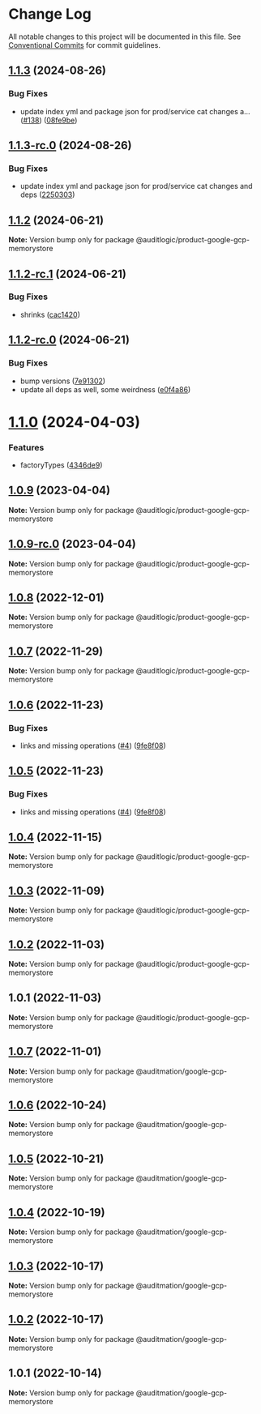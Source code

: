 # Change Log

All notable changes to this project will be documented in this file.
See [Conventional Commits](https://conventionalcommits.org) for commit guidelines.

## [1.1.3](https://github.com/auditlogic/product/compare/@auditlogic/product-google-gcp-memorystore@1.1.2...@auditlogic/product-google-gcp-memorystore@1.1.3) (2024-08-26)


### Bug Fixes

* update index yml and package json for prod/service cat changes a… ([#138](https://github.com/auditlogic/product/issues/138)) ([08fe9be](https://github.com/auditlogic/product/commit/08fe9beb1c8457462a19bc69caa02e6212d97e1a))





## [1.1.3-rc.0](https://github.com/auditlogic/product/compare/@auditlogic/product-google-gcp-memorystore@1.1.2...@auditlogic/product-google-gcp-memorystore@1.1.3-rc.0) (2024-08-26)


### Bug Fixes

* update index yml and package json for prod/service cat changes and deps ([2250303](https://github.com/auditlogic/product/commit/225030363a363608240135b7ebed386b28f01e4b))





## [1.1.2](https://github.com/auditlogic/product/compare/@auditlogic/product-google-gcp-memorystore@1.1.2-rc.1...@auditlogic/product-google-gcp-memorystore@1.1.2) (2024-06-21)

**Note:** Version bump only for package @auditlogic/product-google-gcp-memorystore





## [1.1.2-rc.1](https://github.com/auditlogic/product/compare/@auditlogic/product-google-gcp-memorystore@1.1.2-rc.0...@auditlogic/product-google-gcp-memorystore@1.1.2-rc.1) (2024-06-21)


### Bug Fixes

* shrinks ([cac1420](https://github.com/auditlogic/product/commit/cac14200fefcd8183ab69fe89a47bd3f70f563e9))





## [1.1.2-rc.0](https://github.com/auditlogic/product/compare/@auditlogic/product-google-gcp-memorystore@1.1.0...@auditlogic/product-google-gcp-memorystore@1.1.2-rc.0) (2024-06-21)


### Bug Fixes

* bump versions ([7e91302](https://github.com/auditlogic/product/commit/7e913023b8b312150ed7762c32fbbe616be71de5))
* update all deps as well, some weirdness ([e0f4a86](https://github.com/auditlogic/product/commit/e0f4a864714e2d3de6bbf3da014d5312fe53be2f))





# [1.1.0](https://github.com/auditlogic/product/compare/@auditlogic/product-google-gcp-memorystore@1.0.9...@auditlogic/product-google-gcp-memorystore@1.1.0) (2024-04-03)


### Features

* factoryTypes ([4346de9](https://github.com/auditlogic/product/commit/4346de92693aee892fccf725338ffc7b80ab182b))





## [1.0.9](https://github.com/auditlogic/product/compare/@auditlogic/product-google-gcp-memorystore@1.0.8...@auditlogic/product-google-gcp-memorystore@1.0.9) (2023-04-04)

**Note:** Version bump only for package @auditlogic/product-google-gcp-memorystore





## [1.0.9-rc.0](https://github.com/auditlogic/product/compare/@auditlogic/product-google-gcp-memorystore@1.0.8...@auditlogic/product-google-gcp-memorystore@1.0.9-rc.0) (2023-04-04)

**Note:** Version bump only for package @auditlogic/product-google-gcp-memorystore





## [1.0.8](https://github.com/auditlogic/product/compare/@auditlogic/product-google-gcp-memorystore@1.0.7...@auditlogic/product-google-gcp-memorystore@1.0.8) (2022-12-01)

**Note:** Version bump only for package @auditlogic/product-google-gcp-memorystore





## [1.0.7](https://github.com/auditlogic/product/compare/@auditlogic/product-google-gcp-memorystore@1.0.6...@auditlogic/product-google-gcp-memorystore@1.0.7) (2022-11-29)

**Note:** Version bump only for package @auditlogic/product-google-gcp-memorystore





## [1.0.6](https://github.com/auditlogic/product/compare/@auditlogic/product-google-gcp-memorystore@1.0.4...@auditlogic/product-google-gcp-memorystore@1.0.6) (2022-11-23)


### Bug Fixes

* links and missing operations ([#4](https://github.com/auditlogic/product/issues/4)) ([9fe8f08](https://github.com/auditlogic/product/commit/9fe8f08fe7c57fdb79f991ac35bd6ac2e7dcad38))





## [1.0.5](https://github.com/auditlogic/product/compare/@auditlogic/product-google-gcp-memorystore@1.0.4...@auditlogic/product-google-gcp-memorystore@1.0.5) (2022-11-23)


### Bug Fixes

* links and missing operations ([#4](https://github.com/auditlogic/product/issues/4)) ([9fe8f08](https://github.com/auditlogic/product/commit/9fe8f08fe7c57fdb79f991ac35bd6ac2e7dcad38))





## [1.0.4](https://github.com/auditlogic/product/compare/@auditlogic/product-google-gcp-memorystore@1.0.3...@auditlogic/product-google-gcp-memorystore@1.0.4) (2022-11-15)

**Note:** Version bump only for package @auditlogic/product-google-gcp-memorystore





## [1.0.3](https://github.com/auditlogic/product/compare/@auditlogic/product-google-gcp-memorystore@1.0.2...@auditlogic/product-google-gcp-memorystore@1.0.3) (2022-11-09)

**Note:** Version bump only for package @auditlogic/product-google-gcp-memorystore





## [1.0.2](https://github.com/auditlogic/product/compare/@auditlogic/product-google-gcp-memorystore@1.0.1...@auditlogic/product-google-gcp-memorystore@1.0.2) (2022-11-03)

**Note:** Version bump only for package @auditlogic/product-google-gcp-memorystore





## 1.0.1 (2022-11-03)

**Note:** Version bump only for package @auditlogic/product-google-gcp-memorystore





## [1.0.7](https://github.com/auditmation/store-content/compare/@auditmation/google-gcp-memorystore@1.0.6...@auditmation/google-gcp-memorystore@1.0.7) (2022-11-01)

**Note:** Version bump only for package @auditmation/google-gcp-memorystore





## [1.0.6](https://github.com/auditmation/store-content/compare/@auditmation/google-gcp-memorystore@1.0.5...@auditmation/google-gcp-memorystore@1.0.6) (2022-10-24)

**Note:** Version bump only for package @auditmation/google-gcp-memorystore





## [1.0.5](https://github.com/auditmation/store-content/compare/@auditmation/google-gcp-memorystore@1.0.4...@auditmation/google-gcp-memorystore@1.0.5) (2022-10-21)

**Note:** Version bump only for package @auditmation/google-gcp-memorystore





## [1.0.4](https://github.com/auditmation/store-content/compare/@auditmation/google-gcp-memorystore@1.0.3...@auditmation/google-gcp-memorystore@1.0.4) (2022-10-19)

**Note:** Version bump only for package @auditmation/google-gcp-memorystore





## [1.0.3](https://github.com/auditmation/store-content/compare/@auditmation/google-gcp-memorystore@1.0.2...@auditmation/google-gcp-memorystore@1.0.3) (2022-10-17)

**Note:** Version bump only for package @auditmation/google-gcp-memorystore





## [1.0.2](https://github.com/auditmation/store-content/compare/@auditmation/google-gcp-memorystore@1.0.1...@auditmation/google-gcp-memorystore@1.0.2) (2022-10-17)

**Note:** Version bump only for package @auditmation/google-gcp-memorystore





## 1.0.1 (2022-10-14)

**Note:** Version bump only for package @auditmation/google-gcp-memorystore
